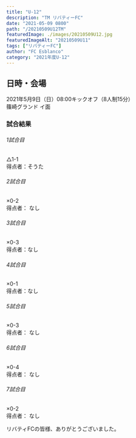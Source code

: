 ```yaml
---
title: "U-12"
description: "TM リバティーFC"
date: "2021-05-09 0800"
path: "/20210509U12TM"
featuredImage: ./images/20210509U12.jpg
featuredImageAlt: "20210509U11"
tags: ["リバティーFC"]
author: "FC Esblanco"
category: "2021年度U-12"
---
```




## 日時・会場

2021年5月9日（日）08:00キックオフ（8人制15分）  
篠崎グランド イ面  

### 試合結果

######  1試合目  
△1-1  
得点者：そうた

###### 2試合目  
×0-2  
得点者： なし

######  3試合目  
×0-3  
得点者：なし

######  4試合目  
×0-1    
得点者：なし

###### 5試合目  
×0-3    
得点者： なし

###### 6試合目  
×0-4    
得点者： なし

###### 7試合目  
×0-2    
得点者： なし


リバティFCの皆様、ありがとうございました。
